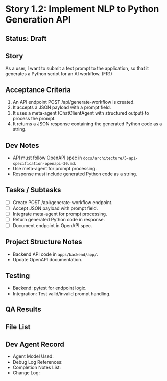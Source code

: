 # Story 1.2: Implement NLP to Python Generation API

## Status: Draft

## Story
As a user, I want to submit a text prompt to the application, so that it generates a Python script for an AI workflow. (FR1)

## Acceptance Criteria
1. An API endpoint POST /api/generate-workflow is created.
2. It accepts a JSON payload with a prompt field.
3. It uses a meta-agent (ChatClientAgent with structured output) to process the prompt.
4. It returns a JSON response containing the generated Python code as a string.

## Dev Notes
- API must follow OpenAPI spec in `docs/architecture/5-api-specification-openapi-30.md`.
- Use meta-agent for prompt processing.
- Response must include generated Python code as a string.

## Tasks / Subtasks
- [ ] Create POST /api/generate-workflow endpoint.
- [ ] Accept JSON payload with prompt field.
- [ ] Integrate meta-agent for prompt processing.
- [ ] Return generated Python code in response.
- [ ] Document endpoint in OpenAPI spec.

## Project Structure Notes
- Backend API code in `apps/backend/app/`.
- Update OpenAPI documentation.

## Testing
- Backend: pytest for endpoint logic.
- Integration: Test valid/invalid prompt handling.

## QA Results

## File List

## Dev Agent Record
- Agent Model Used:
- Debug Log References:
- Completion Notes List:
- Change Log:
